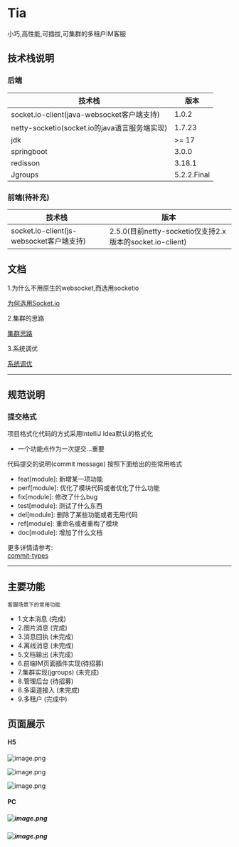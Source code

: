 # Tia

小巧,高性能,可插拔,可集群的多租户IM客服

## 技术栈说明

### 后端
| 技术栈 | 版本 |
| --- | --- |
| socket.io-client(java-websocket客户端支持) | 1.0.2 |
| netty-socketio(socket.io的java语言服务端实现) | 1.7.23 |
| jdk | >= 17 |
| springboot | 3.0.0 |
| redisson | 3.18.1 |
| Jgroups | 5.2.2.Final |


### 前端(待补充)
| 技术栈 | 版本 |
| --- | --- |
| socket.io-client(js-websocket客户端支持) | 2.5.0(目前netty-socketio仅支持2.x版本的socket.io-client) |


## 文档

1.为什么不用原生的websocket,而选用socketio

[为何选用Socket.io](https://github.com/yujuncai/Tia-im/blob/main/docs/%E4%B8%BA%E4%BD%95%E9%80%89%E7%94%A8%E7%9A%84%E6%98%AFSocket.io.md)

2.集群的思路

[集群思路](https://github.com/yujuncai/Tia-im/blob/main/docs/%E9%9B%86%E7%BE%A4%E6%80%9D%E8%B7%AF.md)

3.系统调优

[系统调优](https://github.com/yujuncai/Tia-im/blob/main/docs/%E7%B3%BB%E7%BB%9F%E8%B0%83%E4%BC%98.md)

---

## 规范说明

### 提交格式

项目格式化代码的方式采用IntelliJ Idea默认的格式化

- 一个功能点作为一次提交...重要

代码提交的说明(commit message) 按照下面给出的些常用格式

-  feat[module]: 新增某一项功能
-  perf[module]: 优化了模块代码或者优化了什么功能
-  fix[module]: 修改了什么bug
-  test[module]: 测试了什么东西
-  del[module]: 删除了某些功能或者无用代码
-  ref[module]: 重命名或者重构了模块
-  doc[module]: 增加了什么文档

更多详情请参考:<br />[commit-types](https://github.com/pvdlg/conventional-changelog-metahub#commit-types)

---

## 主要功能
    客服场景下的常用功能
- 1.文本消息 (完成)
- 2.图片消息 (完成)
- 3.消息回执 (未完成)
- 4.离线消息 (未完成)
- 5.文档输出 (未完成)
- 6.前端IM页面插件实现(待招募)
- 7.集群实现(jgroups) (未完成)
- 8.管理后台 (待招募)
- 8.多渠道接入 (未完成) 
- 9.多租户 (完成中) 


## 页面展示

#### H5

![image.png](https://cdn.nlark.com/yuque/0/2023/png/1608622/1677051430945-a33353ef-2903-458b-b8a6-7b9625822d91.png#averageHue=%2347c4cd&clientId=u119cd82b-b50f-4&from=paste&height=304&id=u8495bd0f&name=image.png&originHeight=795&originWidth=419&originalType=binary&ratio=1&rotation=0&showTitle=false&size=26001&status=done&style=none&taskId=uc3a4b5e1-0e5f-4190-b7d9-50ba4c96e5e&title=&width=160)

![image.png](https://cdn.nlark.com/yuque/0/2023/png/1608622/1677051504408-3f8af933-6017-4be6-8fa0-e23a74431f74.png#averageHue=%23fefefe&clientId=u119cd82b-b50f-4&from=paste&height=303&id=uc2bb633f&name=image.png&originHeight=783&originWidth=411&originalType=binary&ratio=1&rotation=0&showTitle=false&size=15490&status=done&style=none&taskId=ua324a1f2-bc3e-40a3-acf7-2d8c3019ce7&title=&width=159)

![image.png](https://cdn.nlark.com/yuque/0/2023/png/1608622/1677051674904-fd1a2c7c-19a5-4cfe-9950-83b5efdc2cb9.png#averageHue=%23fefefe&clientId=u119cd82b-b50f-4&from=paste&height=304&id=u06637072&name=image.png&originHeight=672&originWidth=316&originalType=binary&ratio=1&rotation=0&showTitle=false&size=10906&status=done&style=none&taskId=u7d414317-ef9d-4439-8cb9-e4bdc405129&title=&width=143)

#### PC

##### ![image.png](https://cdn.nlark.com/yuque/0/2023/png/1608622/1677051448560-c425894e-c469-4a71-a9a3-1fa2c1b79eb7.png#averageHue=%2349c8cb&clientId=u119cd82b-b50f-4&from=paste&height=184&id=u87c5b0a6&name=image.png&originHeight=744&originWidth=1936&originalType=binary&ratio=1&rotation=0&showTitle=false&size=29953&status=done&style=none&taskId=ue1942d29-b0e9-41bc-a304-08ba1240559&title=&width=478)

##### ![image.png](https://cdn.nlark.com/yuque/0/2023/png/1608622/1677051733875-2c0f4c77-f175-4c52-bf0d-d48614a76c91.png#averageHue=%23fefefe&clientId=u119cd82b-b50f-4&from=paste&height=239&id=u6763acfd&name=image.png&originHeight=968&originWidth=1923&originalType=binary&ratio=1&rotation=0&showTitle=false&size=26022&status=done&style=none&taskId=u999369f9-4c55-4a4f-90ee-2b03c06141c&title=&width=475)
